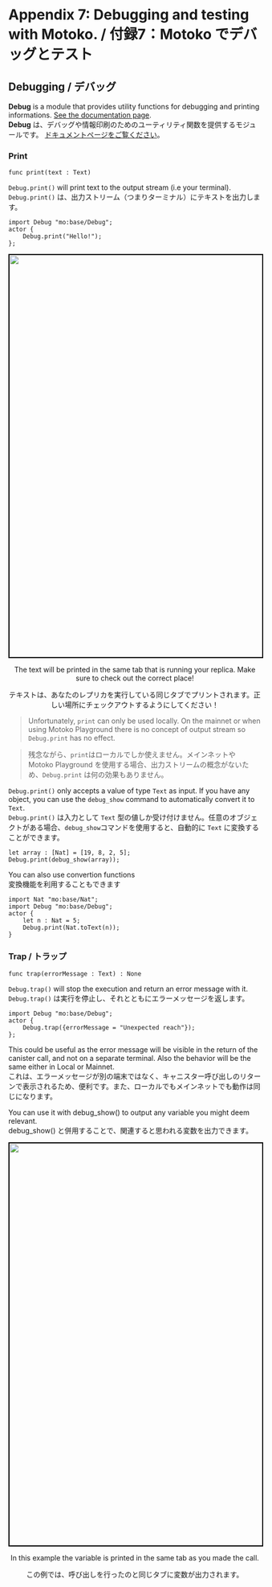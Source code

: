 # Appendix 7: Debugging and testing with Motoko. / 付録7：Motoko でデバッグとテスト
## Debugging / デバッグ
**Debug** is a module that provides utility functions for debugging and printing informations. 
[See the documentation page](https://internetcomputer.org/docs/current/motoko/main/base/Debug).  
**Debug** は、デバッグや情報印刷のためのユーティリティ関数を提供するモジュールです。
[ドキュメントページをご覧ください](https://internetcomputer.org/docs/current/motoko/main/base/Debug)。

### Print
```motoko
func print(text : Text)
```
`Debug.print()` will print text to the output stream (i.e your terminal).  
`Debug.print()` は、出力ストリーム（つまりターミナル）にテキストを出力します。
```motoko
import Debug "mo:base/Debug";
actor {
    Debug.print("Hello!");
};
```
<p align="center"> <img src="./assets/debug_print.png" width="800px" style="border: 2px solid black;"></p>
<p align="center"> The text will be printed in the same tab that is running your replica. Make sure to check out the correct place!</p>
<p align="center">テキストは、あなたのレプリカを実行している同じタブでプリントされます。正しい場所にチェックアウトするようにしてください！</p>

> Unfortunately, `print` can only be used locally. On the mainnet or when using Motoko Playground there is no concept of output stream so `Debug.print` has no effect.

> 残念ながら、`print`はローカルでしか使えません。メインネットや Motoko Playground を使用する場合、出力ストリームの概念がないため、`Debug.print` は何の効果もありません。

`Debug.print()` only accepts a value of type `Text` as input. If you have any  object, you can use the `debug_show` command to automatically convert it to `Text`.  
`Debug.print()` は入力として `Text` 型の値しか受け付けません。任意のオブジェクトがある場合、`debug_show`コマンドを使用すると、自動的に `Text` に変換することができます。
```motoko
let array : [Nat] = [19, 8, 2, 5];
Debug.print(debug_show(array));
```
You can also use convertion functions  
変換機能を利用することもできます
```motoko
import Nat "mo:base/Nat";
import Debug "mo:base/Debug";
actor {
    let n : Nat = 5;
    Debug.print(Nat.toText(n));
}
```
### Trap / トラップ
```motoko
func trap(errorMessage : Text) : None
```
`Debug.trap()` will stop the execution and return an error message with it.  
`Debug.trap()` は実行を停止し、それとともにエラーメッセージを返します。
```motoko
import Debug "mo:base/Debug";
actor {
    Debug.trap({errorMessage = "Unexpected reach"});
};
```

This could be useful as the error message will be visible in the return of the canister call, and not on a separate terminal. Also the behavior will be the same either in Local or Mainnet.  
これは、エラーメッセージが別の端末ではなく、キャニスター呼び出しのリターンで表示されるため、便利です。また、ローカルでもメインネットでも動作は同じになります。

You can use it with debug_show() to output any variable you might deem relevant.  
debug_show() と併用することで、関連すると思われる変数を出力できます。

<p align="center"> <img src="./assets/debug_trap.png" width="800px" style="border: 2px solid black;"></p>
<p align="center"> In this example the variable is printed in the same tab as you made the call.</p>
<p align="center">この例では、呼び出しを行ったのと同じタブに変数が出力されます。</p>